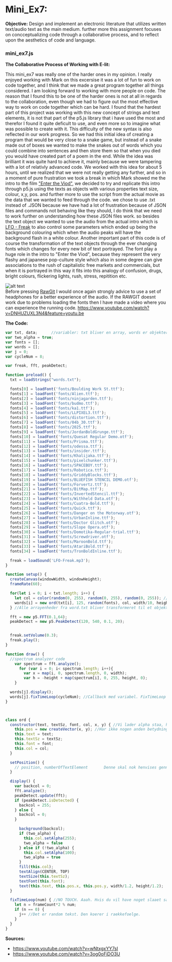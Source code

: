 # Mini_Ex7:
**Objective:**
Design and implement an electronic literature that utilizes written text/audio text as the main medium.
further more this assignment focuses on concceptualizing code through a collaborative process, and to reflect upon the aesthetics of code and language.

### mini_ex7.js
**The Collaborative Process of Working with E-lit:**

This mini_ex7 was really one of the harder ones in my opinion. I really enjoyed working with Mark on this excersise it was a lot of fun to work on code together, and I think that we made a great program together all things considered. I am looking forward to working with more people on code. The reason that I found this to be one of the harder ones is not at all in regards to the collaboration, even though we had to figure out the most effective way to work on code together which can be hard. I found that the hardest part of this project was working with this new concept of strings and text elements, it is not that part of the p5.js library that i have used the most and therefor I found it quite deficult to use, and even more so to imagine what was possible to create with it. This difficulty of the new syntax is also reflected in our work progress. So we had this initial idea of creating a program that would be very close to a snake game, but instead of a snake made out of boxes we wanted to make the snakes out of words which you could combine into sentences and then store them so that when you died you would have created part of a poem in the end. While the idea was brilliant it was quite hard to achieve it, mainly because we were tampering with a lot of relativly advanced code. We worked with this idea for about 5 hours, until we realized that we were not really getting any further, and so in a moment of pure frustration we took a break in which Mark showed me the intro to the film ["Enter the Viod"](https://www.youtube.com/watch?v=wNtxgxYY7sI), we decided to try and replicate this intro through p5.js using the texts as objects with various properties text size, colour, x,y, pos. and further more to use the script from the actual movie as the data that we wanted to feed through the code. we chose to use .txt instead of .JSON because we have had a lot of frustration because of JSON files and commands not behaving like they should, I do think that we need to work further on understanding how these JSON files work. so besides the text object we wanted to use the audio from the actual intro which is [LFO - Freak](https://www.youtube.com/watch?v=3og0oFiDO3U) to also control some parameters which ended up being the background colouring which when the audio peaks will have the background flash in a white colour. Another important part of this code is of course the transformation of the text objects through the ever changing fonts which changes for every new bit of text portrayed. The font play a huge role in the intro to "Enter the Viod", because they represent the very flashy and japanese pop-culture style which also in some degree can give associations to the rush of capitalistic free markets and commercials, but when it is portrayed in this way it fits into this analogy of confusion, drugs, bright colours, flickering lights, rush, stress, repitition etc. 

![alt text](https://github.com/L4COUR/Aesthetic_Programming_Mini_Ex-s/blob/master/Mini_Ex7/Screen%20Shot%202018-04-02%20at%2020.33.53.png "AudioGEN.js")
</br>
Before pressing [RawGit](https://cdn.rawgit.com/L4COUR/Aesthetic_Programming_Mini_Ex-s/4ac32962/Mini_Ex7/Source/index_mini_ex7.html) I would once again strongly advice to use a set of headphones for a better experience of the audio.
If the RAWGIT doesnt work due to problems loading the fonts then I have made a video where you can experience the running code. https://www.youtube.com/watch?v=DNHUZUXL3N4&feature=youtu.be
</br>

**The Code:**

```javascript
var txt, data;      //variabler: txt bliver en array, words er objekter, j er increment og cycleNum er modolu
var two_alpha = true;
var fonts = [];
var words = [];
var j = 0;
var cycleNum = 8;

var freak, fft, peakDetect;

function preload() {
  txt = loadStrings("words.txt");

  fonts[0] = loadFont('fonts/Boulding Work St.ttf');
  fonts[1] = loadFont('fonts/Alien.ttf');
  fonts[2] = loadFont('fonts/ninjagarden.ttf');
  fonts[3] = loadFont('fonts/budmo.ttf');
  fonts[4] = loadFont('fonts/ka1.ttf');
  fonts[5] = loadFont('fonts/LLPIXEL3.ttf');
  fonts[6] = loadFont('fonts/distortion.ttf');
  fonts[7] = loadFont('fonts/04b_30.ttf');
  fonts[8] = loadFont('fonts/2025.ttf');
  fonts[9] = loadFont('fonts/JordanBoldGrunge.ttf');
  fonts[10] = loadFont('fonts/Quesat Regular Demo.otf');
  fonts[11] = loadFont('fonts/Prisma.ttf');
  fonts[12] = loadFont('fonts/odessa.ttf');
  fonts[13] = loadFont('fonts/insider.ttf');
  fonts[14] = loadFont('fonts/Khalijaka.ttf');
  fonts[15] = loadFont('fonts/pixelchunker.ttf');
  fonts[16] = loadFont('fonts/SPACEBOY.ttf');
  fonts[17] = loadFont('fonts/Robotica.ttf');
  fonts[18] = loadFont('fonts/GriddyBlocks.ttf');
  fonts[19] = loadFont('fonts/BLUEFISH STENCIL DEMO.otf');
  fonts[20] = loadFont('fonts/Forvertz.ttf');
  fonts[21] = loadFont('fonts/BitMap.ttf');
  fonts[22] = loadFont('fonts/InvertedStencil.ttf');
  fonts[23] = loadFont('fonts/Withheld Data.otf');
  fonts[24] = loadFont('fonts/Cuatra-Bold.ttf');
  fonts[25] = loadFont('fonts/Quick.ttf');
  fonts[26] = loadFont('fonts/Danger on the Motorway.otf');
  fonts[27] = loadFont('fonts/UrbanInline.ttf');
  fonts[28] = loadFont('fonts/Doctor Glitch.otf');
  fonts[29] = loadFont('fonts/Slope Opera.otf');
  fonts[30] = loadFont('fonts/Domotika-Regular-trial.ttf');
  fonts[31] = loadFont('fonts/Screwdriver.otf');
  fonts[32] = loadFont('fonts/MaroonBold.ttf');
  fonts[33] = loadFont('fonts/AtariBold.ttf');
  fonts[34] = loadFont('fonts/TronBoldInline.ttf');

  freak = loadSound('LFO-Freak.mp3');
}

function setup() {
  createCanvas(windowWidth, windowHeight);
  frameRate(60);

  for(let i = 0; i < txt.length; i++) {
    let col = color(random(0, 255), random(0, 255), random(0, 255)); //startvaerdi for farve. Den aendrer sig laengere nede.
    words[i] = new ord(txt[i], 125, random(fonts), col, width/10, height/4);  // Det er width/2 og height/2 som skal indstilles til musikken
  } //Alle arrayenheder fra word.txt bliver transformeret til et objekt med argumenter for det enkelte objekt.

  fft = new p5.FFT(0.1,64);
  peakDetect = new p5.PeakDetect(120, 540, 0.1, 20);


  freak.setVolume(0.3);
  freak.play();
}

function draw() {
  //spectrum analyzer code
    var spectrum = fft.analyze();
      for (var i = 0; i< spectrum.length; i++){
        var x = map(i, 0, spectrum.length, 0, width);
        var h = -height + map(spectrum[i], 0, 255, height, 0);
    }

  words[j].display();
  words[j].fixTimeLoop(cycleNum); //Callback med variabel. FixTimeLoop er alle funktioner, der er afhaengige af modolu.
}



class ord {
  constructor(text, textSz, font, col, x, y) { //Vi lader alpha staa, hvis du vil bruge den til musikken. Ellers cutter vi den ud.
    this.pos = new createVector(x, y); //Har ikke nogen anden betydning. Huk at henvise med "this/word[i]".pos.x/y.
    this.text = text;
    this.textSz = textSz;
    this.font = font;
    this.col = col;
  }

  setPosition() {
    // position, numberOfTextElement       Denne skal nok henvises gennem draw
  }

  display() {
    var backcol = 0;
    fft.analyze();
    peakDetect.update(fft);
    if (peakDetect.isDetected) {
      backcol = 255;
    } else {
      backcol = 0;
    }

      background(backcol);
      if (two_alpha) {
        this.col.setAlpha(255);
        two_alpha = false
      } else if (!two_alpha) {
        this.col.setAlpha(100);
        two_alpha = true
      }
      fill(this.col);
      textAlign(CENTER, TOP)
      textSize(this.textSz);
      textFont(this.font);
      text(this.text, this.pos.x, this.pos.y, width/1.2, height/1.2);
  }

  fixTimeLoop(num) { //NO TOUCH. Aaah. Hvis du vil have noget slaaet sammen med oscillationen, saa put det ind her. Den koeres igennem draw.
    let n = frameCount*2 % num;
    if (n == 0) {
      j++ //Det er random tekst. Den koerer i raekkefoelge.
    }
  }
}

```
**Sources:**
- https://www.youtube.com/watch?v=wNtxgxYY7sI
- https://www.youtube.com/watch?v=3og0oFiDO3U
